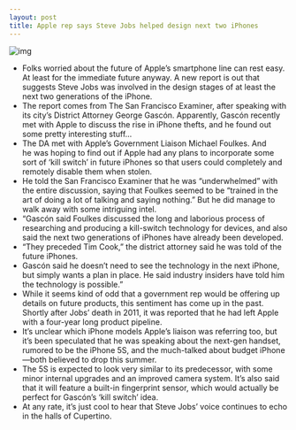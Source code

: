 ```yaml
---
layout: post
title: Apple rep says Steve Jobs helped design next two iPhones
---
```

![img](http://media.idownloadblog.com/wp-content/uploads/2011/09/Steve-Jobs-iPhone-keynote.jpeg)
* Folks worried about the future of Apple’s smartphone line can rest easy. At least for the immediate future anyway. A new report is out that suggests Steve Jobs was involved in the design stages of at least the next two generations of the iPhone.
* The report comes from The San Francisco Examiner, after speaking with its city’s District Attorney George Gascón. Apparently, Gascón recently met with Apple to discuss the rise in iPhone thefts, and he found out some pretty interesting stuff…
* The DA met with Apple’s Government Liaison Michael Foulkes. And he was hoping to find out if Apple had any plans to incorporate some sort of ‘kill switch’ in future iPhones so that users could completely and remotely disable them when stolen.
* He told the San Francisco Examiner that he was “underwhelmed” with the entire discussion, saying that Foulkes seemed to be “trained in the art of doing a lot of talking and saying nothing.” But he did manage to walk away with some intriguing intel.
* “Gascón said Foulkes discussed the long and laborious process of researching and producing a kill-switch technology for devices, and also said the next two generations of iPhones have already been developed.
* “They preceded Tim Cook,” the district attorney said he was told of the future iPhones.
* Gascón said he doesn’t need to see the technology in the next iPhone, but simply wants a plan in place. He said industry insiders have told him the technology is possible.”
* While it seems kind of odd that a government rep would be offering up details on future products, this sentiment has come up in the past. Shortly after Jobs’ death in 2011, it was reported that he had left Apple with a four-year long product pipeline.
* It’s unclear which iPhone models Apple’s liaison was referring too, but it’s been speculated that he was speaking about the next-gen handset, rumored to be the iPhone 5S, and the much-talked about budget iPhone—both believed to drop this summer.
* The 5S is expected to look very similar to its predecessor, with some minor internal upgrades and an improved camera system. It’s also said that it will feature a built-in fingerprint sensor, which would actually be perfect for Gascón’s ‘kill switch’ idea.
* At any rate, it’s just cool to hear that Steve Jobs’ voice continues to echo in the halls of Cupertino.

